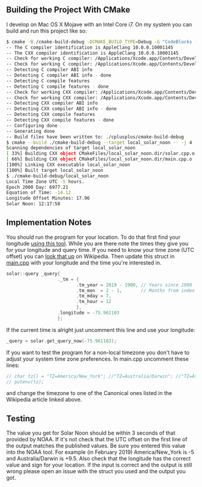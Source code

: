 Building the Project With CMake
--------------------------
I develop on Mac OS X Mojave with an Intel Core i7. On my system you can build
and run this project like so:
```bash
$ cmake -B./cmake-build-debug -DCMAKE_BUILD_TYPE=Debug -G "CodeBlocks - Unix Makefiles" .
-- The C compiler identification is AppleClang 10.0.0.10001145
-- The CXX compiler identification is AppleClang 10.0.0.10001145
-- Check for working C compiler: /Applications/Xcode.app/Contents/Developer/Toolchains/XcodeDefault.xctoolchain/usr/bin/cc
-- Check for working C compiler: /Applications/Xcode.app/Contents/Developer/Toolchains/XcodeDefault.xctoolchain/usr/bin/cc -- works
-- Detecting C compiler ABI info
-- Detecting C compiler ABI info - done
-- Detecting C compile features
-- Detecting C compile features - done
-- Check for working CXX compiler: /Applications/Xcode.app/Contents/Developer/Toolchains/XcodeDefault.xctoolchain/usr/bin/c++
-- Check for working CXX compiler: /Applications/Xcode.app/Contents/Developer/Toolchains/XcodeDefault.xctoolchain/usr/bin/c++ -- works
-- Detecting CXX compiler ABI info
-- Detecting CXX compiler ABI info - done
-- Detecting CXX compile features
-- Detecting CXX compile features - done
-- Configuring done
-- Generating done
-- Build files have been written to: ./cplusplus/cmake-build-debug
$ cmake --build ./cmake-build-debug --target local_solar_noon -- -j 4
Scanning dependencies of target local_solar_noon
[ 33%] Building CXX object CMakeFiles/local_solar_noon.dir/solar.cpp.o
[ 66%] Building CXX object CMakeFiles/local_solar_noon.dir/main.cpp.o
[100%] Linking CXX executable local_solar_noon
[100%] Built target local_solar_noon
$ ./cmake-build-debug/local_solar_noon
Local Time Zone UTC -5 hours.
Epoch 2000 Day: 6977.21
Equation of Time: -14.12
Longitude Offset Minutes: 17.96
Solar Noon: 12:17:58
```
Implementation Notes
--------------------------
You should run the program for your location. To do that first find your
longitude [using this tool](https://www.esrl.noaa.gov/gmd/grad/solcalc/). While
you are there note the times they give you for your longitude and query time. If
you need to know your time zone (UTC offset) you can
[look that up](https://en.wikipedia.org/wiki/List_of_tz_database_time_zones) on
Wikipedia. Then update this struct in 
[main.cpp](https://github.com/patrickmoffitt/Local-Solar-Noon/blob/master/cplusplus/main.cpp)
with your longitude and the time you're interested in.
```c++
solar::query _query{
                   ._tm = {
                          .tm_year = 2019 - 1900, // Years since 1900
                          .tm_mon  = 2 - 1,       // Months from index 0
                          .tm_mday = 7,
                          .tm_hour = 12
                          },
                   .longitude = -75.961103
                   };
```
If the current time is alright just uncomment this line and use your longitude:
```c++
_query = solar.get_query_now(-75.961103);
```

If you want to test the program for a non-local timezone you don't have to adjust
your system time zone preferences. In main.cpp uncomment these lines:
```c++
// char tz[] = "TZ=America/New_York"; //"TZ=Australia/Darwin"; //"TZ=Asia/Kolkata";
// putenv(tz);
```
and change the timezone to one of the Canonical ones listed in the Wikipedia
article linked above.

Testing
--------------------------
The value you get for Solar Noon should be within 3 seconds of that provided by
NOAA. If it's not check that the UTC offset on the first line of the output
matches the published values. Be sure you entered this value into the NOAA tool.
For example (in February 2019) America/New_York is -5 and Australia/Darwin is
+9.5. Also check that the longitude has the correct value and sign for your location.
If the input is correct and the output is still wrong please open an issue with
the struct you used and the output you got.
